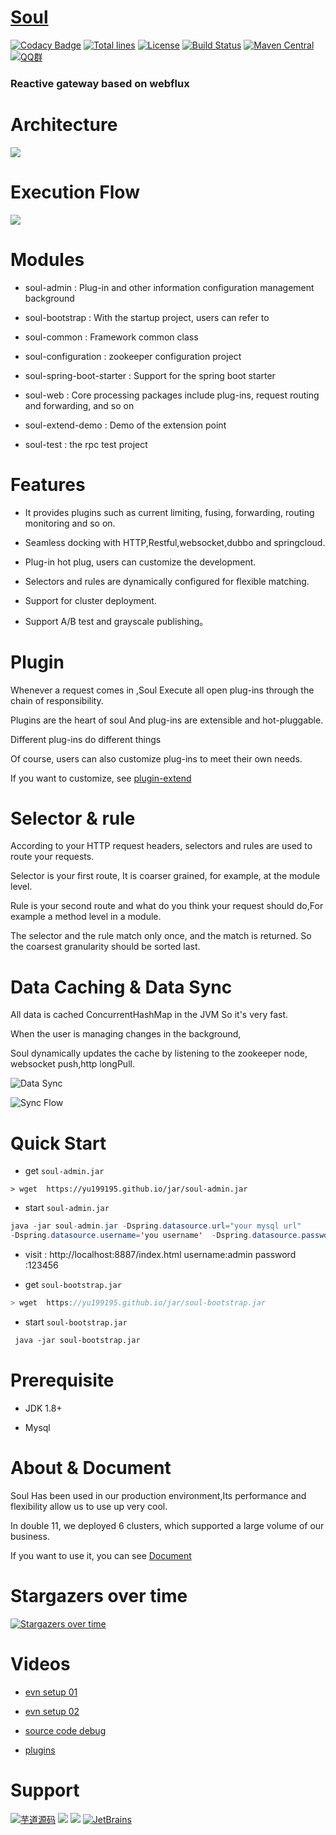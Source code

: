 # [Soul](https://dromara.org)

[![Codacy Badge](https://api.codacy.com/project/badge/Grade/4367ffad5b434b7e8078b3a68cc6398d)](https://www.codacy.com/app/yu199195/soul?utm_source=github.com&amp;utm_medium=referral&amp;utm_content=Dromara/soul&amp;utm_campaign=Badge_Grade)
[![Total lines](https://tokei.rs/b1/github/Dromara/soul?category=lines)](https://github.com/Dromara/soul)
[![License](https://img.shields.io/badge/License-Apache%202.0-blue.svg?label=license)](https://github.com/Dromara/soul/blob/master/LICENSE)
[![Build Status](https://travis-ci.org/Dromara/soul.svg?branch=master)](https://travis-ci.org/Dromara/soul)
[![Maven Central](https://img.shields.io/maven-central/v/org.dromara/soul.svg?label=maven%20central)](http://search.maven.org/#search%7Cga%7C1%7Cg%3A%22org.dromara%22%20AND%soul)
[![QQ群](https://img.shields.io/badge/chat-on%20QQ-ff69b4.svg?style=flat-square)](https://shang.qq.com/wpa/qunwpa?idkey=03bbb6f74b3257989316c0a8cf07cec117314dbdfe4fa7a20870b298b7db2c3b)


### Reactive gateway based on webflux

# Architecture
 
 ![](https://yu199195.github.io/images/soul/soul-framework.png)  
  
# Execution Flow
 
 ![](https://yu199195.github.io/images/soul/soul-handler.png)
  
# Modules

 * soul-admin : Plug-in and other information configuration management background
 
 * soul-bootstrap : With the startup project, users can refer to
 
 * soul-common :  Framework common class
 
 * soul-configuration : zookeeper configuration project
 
 * soul-spring-boot-starter : Support for the spring boot starter
 
 * soul-web : Core processing packages include plug-ins, request routing and forwarding, and so on
 
 * soul-extend-demo : Demo of the extension point
 
 * soul-test : the rpc test project

# Features

   * It provides plugins such as current limiting, fusing, forwarding, routing monitoring and so on.
   
   * Seamless docking with HTTP,Restful,websocket,dubbo and springcloud.
   
   * Plug-in hot plug, users can customize the development.
   
   * Selectors and rules are dynamically configured for flexible matching.

   * Support for cluster deployment.
   
   * Support A/B test and grayscale publishing。
   

# Plugin

 Whenever a request comes in ,Soul Execute all open plug-ins through the chain of responsibility.
 
 Plugins are the heart of soul And plug-ins are extensible and hot-pluggable.
 
 Different plug-ins do different things 
 
 Of course, users can also customize plug-ins to meet their own needs.
 
 If you want to customize, see [plugin-extend](https://dromara.org/website/zh-cn/docs/soul/extend.html)
 

# Selector & rule 

  According to your HTTP request headers, selectors and rules are used to route your requests.
  
  Selector is your first route, It is coarser grained, for example, at the module level.
  
  Rule is your second route and what do you think your request should do,For example a method level in a module.
  
  The selector and the rule match only once, and the match is returned. So the coarsest granularity should be sorted last.
   
  
# Data Caching  & Data Sync
 
  All data is cached ConcurrentHashMap in the JVM So it's very fast.
  
  When the user is managing changes in the background,
  
  Soul dynamically updates the cache by listening to the zookeeper node, websocket push,http longPull.
  
  ![Data Sync](https://bestkobe.gitee.io/images/soul/soul-config-processor.png?_t=201908032316)
  
  ![Sync Flow](https://bestkobe.gitee.io/images/soul/config-strage-processor.png?_t=201908032339)
 
# Quick Start
 * get `soul-admin.jar`
 
```
> wget  https://yu199195.github.io/jar/soul-admin.jar
```

* start `soul-admin.jar`
```java
java -jar soul-admin.jar -Dspring.datasource.url="your mysql url"  
-Dspring.datasource.username='you username'  -Dspring.datasource.password='you password'
```
* visit : http://localhost:8887/index.html  username:admin  password :123456

* get `soul-bootstrap.jar`

```java
> wget  https://yu199195.github.io/jar/soul-bootstrap.jar
```

*  start `soul-bootstrap.jar`  

```xml
 java -jar soul-bootstrap.jar
```

# Prerequisite
 
   * JDK 1.8+
   
   * Mysql
   
# About & Document
  
   Soul Has been used in our production environment,Its performance and flexibility allow us to use up very cool.
   
   In double 11, we deployed 6 clusters, which supported a large volume of our business.
   
   If you want to use it, you can see [Document](https://dromara.org/website/zh-cn/docs/soul/soul.html)
        
# Stargazers over time

[![Stargazers over time](https://starchart.cc/Dromara/soul.svg)](https://starchart.cc/Dromara/soul)

# Videos

* [evn setup 01 ](http://www.iqiyi.com/w_19s6521605.html)

* [evn setup 02 ](http://www.iqiyi.com/w_19s65203ap.html)

* [source code debug](http://www.iqiyi.com/w_19s650tbol.html)

* [plugins](http://www.iqiyi.com/w_19s651zyo9.html)

# Support  

 [![芋道源码](http://www.iocoder.cn/images/common/erweima.jpg)](http://www.iocoder.cn/?from=soul) ![](https://yu199195.github.io/images/public.jpg)  ![](https://yu199195.github.io/images/soul-qq.png)   [![JetBrains](https://yu199195.github.io/images/jetbrains.svg)](https://www.jetbrains.com/?from=soul)
  
 
 